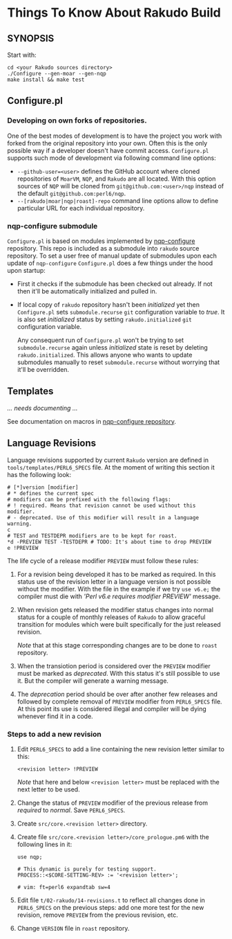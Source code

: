 # Things To Know About Rakudo Build

## SYNOPSIS

Start with:

```
cd <your Rakudo sources directory>
./Configure --gen-moar --gen-nqp
make install && make test
```

## Configure.pl

### Developing on own forks of repositories.

One of the best modes of development is to have the project you work with forked from the original repository into your
own. Often this is the only possible way if a developer doesn't have commit access. `Configure.pl` supports such mode of
development via following command line options:

- `--github-user=<user>` defines the GitHub account where cloned repositories of `MoarVM`, `NQP`, and `Rakudo` are all
  located. With this option sources of `NQP` will be cloned from `git@github.com:<user>/nqp` instead of the default
  `git@github.com:perl6/nqp`.
- `--[rakudo|moar|nqp|roast]-repo` command line options allow to define particular URL for each individual repository.

### nqp-configure submodule

`Configure.pl` is based on modules implemented by [nqp-configure](https://github.com/perl6/nqp-configure) repository.
This repo is included as a submodule into `rakudo` source repository. To set a user free of manual update of submodules
upon each update of `nqp-configure` `Configure.pl` does a few things under the hood upon startup:

- First it checks if the submodule has been checked out already. If not then it'll be automatically initialized and
  pulled in.
- If local copy of `rakudo` repository hasn't been _initialized_ yet then `Configure.pl` sets `submodule.recurse` `git`
  configuration variable to _true_. It is also set _initialized_ status by setting `rakudo.initialized` `git`
  configuration variable.

  Any consequent run of `Configure.pl` won't be trying to set `submodule.recurse` again unless _initialized_ state is
  reset by deleting `rakudo.initialized`. This allows anyone who wants to update submodules manually to reset
  `submodule.recurse` without worrying that it'll be overridden.

## Templates

_... needs documenting ..._

See documentation on macros in
[nqp-configure repository](https://github.com/perl6/nqp-configure/blob/master/doc/Macros.md).

## Language Revisions

Language revisions supported by current `Rakudo` version are defined in `tools/templates/PERL6_SPECS` file. At the
moment of writing this section it has the following look:

```
# [*]version [modifier]
# * defines the current spec
# modifiers can be prefixed with the following flags:
# ! required. Means that revision cannot be used without this modifier.
# - deprecated. Use of this modifier will result in a language warning.
c
# TEST and TESTDEPR modifiers are to be kept for roast.
*d -PREVIEW TEST -TESTDEPR # TODO: It's about time to drop PREVIEW
e !PREVIEW
```

The life cycle of a release modifier `PREVIEW` must follow these rules:

1. For a revision being developed it has to be marked as required. In this status use of the revision letter in a
   language version is not possible without the modifier. With the file in the example if we try `use v6.e;` the
   compiler must die with _'Perl v6.e requires modifier PREVIEW'_ message.
1. When revision gets released the modifier status changes into normal status for a couple of monthly releases of
   `Rakudo` to allow graceful transition for modules which were built specifically for the just released revision.

   _Note_ that at this stage corresponding changes are to be done to `roast` repository.
1. When the transiotion period is considered over the `PREVIEW` modifier must be marked as _deprecated_. With this
   status it's still possible to use it. But the compiler will generate a warning message.
1. The _deprecation_ period should be over after another few releases and followed by complete removal of `PREVIEW`
   modifier from `PERL6_SPECS` file. At this point its use is considered illegal and compiler will be dying whenever
   find it in a code.

### Steps to add a new revision

1. Edit `PERL6_SPECS` to add a line containing the new revision letter similar to this:

   ```<revision letter> !PREVIEW```

   _Note_ that here and below `<revision letter>` must be replaced with the next letter to be used.

1. Change the status of `PREVIEW` modifier of the previous release from _required_ to _normal_. Save `PERL6_SPECS`.
1. Create `src/core.<revision letter>` directory.
1. Create file `src/core.<revision letter>/core_prologue.pm6` with the following lines in it:

   ```
   use nqp;

   # This dynamic is purely for testing support.
   PROCESS::<$CORE-SETTING-REV> := '<revision letter>';

   # vim: ft=perl6 expandtab sw=4
   ```

1. Edit file `t/02-rakudo/14-revisions.t` to reflect all changes done in `PERL6_SPECS` on the previous steps: add one
   more test for the new revision, remove `PREVIEW` from the previous revision, etc.
1. Change `VERSION` file in `roast` repository.
